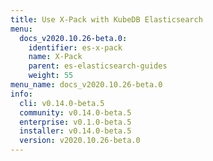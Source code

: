 ```yaml
---
title: Use X-Pack with KubeDB Elasticsearch
menu:
  docs_v2020.10.26-beta.0:
    identifier: es-x-pack
    name: X-Pack
    parent: es-elasticsearch-guides
    weight: 55
menu_name: docs_v2020.10.26-beta.0
info:
  cli: v0.14.0-beta.5
  community: v0.14.0-beta.5
  enterprise: v0.1.0-beta.5
  installer: v0.14.0-beta.5
  version: v2020.10.26-beta.0
---
```


